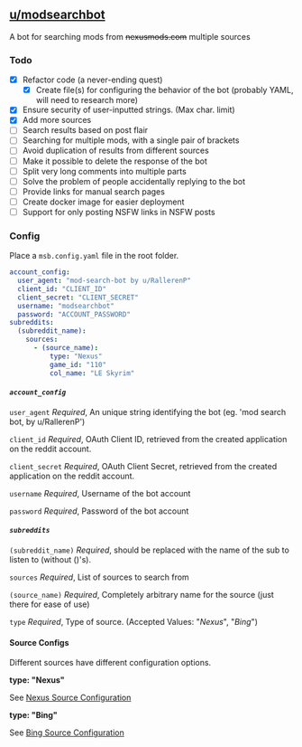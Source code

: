 ## [u/modsearchbot](https://www.reddit.com/u/modsearchbot)
A bot for searching mods from ~~nexusmods.com~~ multiple sources

### Todo
- [x] Refactor code (a never-ending quest)
    - [x] Create file(s) for configuring the behavior of the bot (probably YAML, will need to research more)
- [x] Ensure security of user-inputted strings. (Max char. limit)
- [x] Add more sources
- [ ] Search results based on post flair
- [ ] Searching for multiple mods, with a single pair of brackets
- [ ] Avoid duplication of results from different sources
- [ ] Make it possible to delete the response of the bot
- [ ] Split very long comments into multiple parts
- [ ] Solve the problem of people accidentally replying to the bot
- [ ] Provide links for manual search pages
- [ ] Create docker image for easier deployment
- [ ] Support for only posting NSFW links in NSFW posts

### Config

Place a ``msb.config.yaml`` file in the root folder.

````yaml
account_config:
  user_agent: "mod-search-bot by u/RallerenP"
  client_id: "CLIENT_ID"
  client_secret: "CLIENT_SECRET"
  username: "modsearchbot"
  password: "ACCOUNT_PASSWORD"
subreddits:
  (subreddit_name):
    sources:
      - (source_name):
          type: "Nexus"
          game_id: "110"
          col_name: "LE Skyrim"
````

#### *`account_config`*

`user_agent` *Required*, An unique string identifying the bot (eg. 'mod search bot, by u/RallerenP')

`client_id` *Required*, OAuth Client ID, retrieved from the created application on the reddit account.

`client_secret` *Required*, OAuth Client Secret, retrieved from the created application on the reddit account.

`username` *Required*, Username of the bot account

`password` *Required*, Password of the bot account

#### *``subreddits``*

``(subreddit_name)`` *Required*, should be replaced with the name of the sub to listen to (without ()'s). 

``sources`` *Required*, List of sources to search from

``(source_name)`` *Required*, Completely arbitrary name for the source (just there for ease of use)

``type`` *Required*, Type of source. (Accepted Values: "*Nexus*", "*Bing*")

#### Source Configs

Different sources have different configuration options.

**type: "Nexus"**

See [Nexus Source Configuration](docs/sources/NEXUS.md)

**type: "Bing"**

See [Bing Source Configuration](docs/sources/BING.md)

